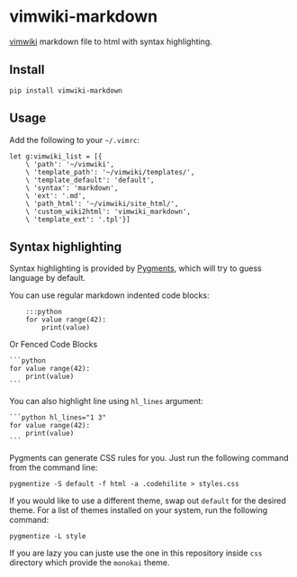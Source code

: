 # vimwiki-markdown

[vimwiki](https://github.com/vimwiki/vimwiki) markdown file to html with syntax
highlighting.

## Install

```
pip install vimwiki-markdown
```

## Usage

Add the following to your `~/.vimrc`:

```vim
let g:vimwiki_list = [{
	\ 'path': '~/vimwiki',
	\ 'template_path': '~/vimwiki/templates/',
	\ 'template_default': 'default',
	\ 'syntax': 'markdown',
	\ 'ext': '.md',
	\ 'path_html': '~/vimwiki/site_html/',
	\ 'custom_wiki2html': 'vimwiki_markdown',
	\ 'template_ext': '.tpl'}]
```

## Syntax highlighting

Syntax highlighting is provided by [Pygments](http://pygments.org/), which will
try to guess language by default.

You can use regular markdown indented code blocks:

```
	:::python
	for value range(42):
		print(value)
```

Or Fenced Code Blocks

	```python
	for value range(42):
		print(value)
	```

You can also highlight line using `hl_lines` argument:

	```python hl_lines="1 3"
	for value range(42):
		print(value)
	```

Pygments can generate CSS rules for you. Just run the following command from
the command line:

```
pygmentize -S default -f html -a .codehilite > styles.css
```

If you would like to use a different theme, swap out `default` for the desired
theme. For a list of themes installed on your system, run the following
command:

```
pygmentize -L style
```

If you are lazy you can juste use the one in this repository inside `css`
directory which provide the `monokai` theme.
